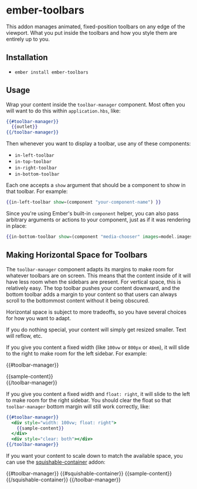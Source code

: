 # ember-toolbars

This addon manages animated, fixed-position toolbars on any edge of the viewport. What you put inside the toolbars and how you style them are entirely up to you.



## Installation

* `ember install ember-toolbars`

## Usage

Wrap your content inside the `toolbar-manager` component. Most often you will want to do this within `application.hbs`, like:

```hbs
{{#toolbar-manager}}
  {{outlet}}
{{/toolbar-manager}}
```

Then whenever you want to display a toolbar, use any of these components:

 - `in-left-toolbar`
 - `in-top-toolbar`
 - `in-right-toolbar`
 - `in-bottom-toolbar`
 
 Each one accepts a `show` argument that should be a component to show in that toolbar. For example:

```hbs
{{in-left-toolbar show=(component "your-component-name") }}
```

Since you're using Ember's built-in `component` helper, you can also pass arbitrary arguments or actions to your component, just as if it was rendering in place:

```hbs
{{in-bottom-toolbar show=(component "media-chooser" images=model.images choseImage=(action "saveImage")) }}
```

## Making Horizontal Space for Toolbars

The `toolbar-manager` component adapts its margins to make room for whatever toolbars are on screen. This means that the content inside of it will have less room when the sidebars are present. For vertical space, this is relatively easy. The top toolbar pushes your content downward, and the bottom toolbar adds a margin to your content so that users can always scroll to the bottommost content without it being obscured.

Horizontal space is subject to more tradeoffs, so you have several choices for how you want to adapt.

If you do nothing special, your content will simply get resized smaller. Text will reflow, etc.

If you give you content a fixed width (like `100vw` or `800px` or `40em`), it will slide to the right to make room for the left sidebar. For example:

{{#toolbar-manager}}
  <div style="width: 100vw">
    {{sample-content}}
  </div>
{{/toolbar-manager}}

If you give you content a fixed width and `float: right`, it will slide to the left to make room for the right sidebar. You should clear the float so that `toolbar-manager` bottom margin will still work correctly, like:

```hbs
{{#toolbar-manager}}
  <div style="width: 100vw; float: right">
    {{sample-content}}
  </div>
  <div style="clear: both"></div>
{{/toolbar-manager}}
```

If you want your content to scale down to match the available space, you can use the [squishable-container]() addon:

{{#toolbar-manager}}
  {{#squishable-container}}
    {{sample-content}}
  {{/squishable-container}}
{{/toolbar-manager}}
